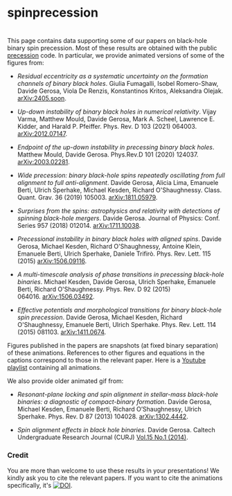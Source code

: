 # spinprecession
#

This page contains data supporting some of our papers on black-hole binary spin precession. Most of these results are obtained with the public [precession](https://github.com/dgerosa/precession/) code. In particular, we provide animated versions of some of the figures from:

- *Residual eccentricity as a systematic uncertainty on the formation channels of binary black holes*. Giulia Fumagalli, Isobel Romero-Shaw, Davide Gerosa, Viola De Renzis, Konstantinos Kritos, Aleksandra Olejak. [arXiv:2405.soon](https://arxiv.org/abs/2405.soon).
  
- *Up-down instability of binary black holes in numerical relativity*. Vijay Varma, Matthew Mould, Davide Gerosa, Mark A. Scheel, Lawrence E.
  Kidder, and Harald P. Pfeiffer. Phys. Rev. D 103 (2021) 064003. [arXiv:2012.07147](https://arxiv.org/abs/2012.07147).

- *Endpoint of the up-down instability in precessing binary black holes*. Matthew Mould, Davide Gerosa. Phys.Rev.D 101 (2020) 124037.  [arXiv:2003.02281](https://arxiv.org/abs/2003.02281).

- *Wide precession: binary black-hole spins repeatedly oscillating from
  full alignment to full anti-alignment*. Davide Gerosa, Alicia Lima, Emanuele Berti, Ulrich Sperhake, Michael
  Kesden, Richard O'Shaughnessy. Class. Quant. Grav. 36 (2019) 105003. [arXiv:1811.05979](https://arxiv.org/abs/1811.05979).

- *Surprises from the spins: astrophysics and relativity with detections of spinning black-hole mergers*. Davide Gerosa. Journal of Physics: Conf. Series 957 (2018) 012014. [arXiv:1711.10038](https://arxiv.org/abs/1711.10038).

- *Precessional instability in binary black holes with aligned spins*. Davide Gerosa, Michael Kesden, Richard O'Shaughnessy, Antoine Klein, Emanuele Berti, Ulrich Sperhake, Daniele Trifirò. Phys. Rev. Lett. 115 (2015) [arXiv:1506.09116](https://arxiv.org/abs/1506.09116).

- *A multi-timescale analysis of phase transitions in precessing black-hole binaries*. Michael Kesden, Davide Gerosa, Ulrich Sperhake, Emanuele Berti, Richard O'Shaughnessy. Phys. Rev. D 92 (2015) 064016. [arXiv:1506.03492](https://arxiv.org/abs/1506.03492).

- *Effective potentials and morphological transitions for binary black-hole spin precession*. Davide Gerosa, Michael Kesden, Richard O'Shaughnessy, Emanuele Berti, Ulrich Sperhake. Phys. Rev. Lett. 114 (2015) 081103. [arXiv:1411.0674](https://arxiv.org/abs/1411.0674).
 

Figures published in the papers are snapshots (at fixed binary separation) of these animations. References to other figures and equations in the captions correspond to those in the relevant paper. Here is a [Youtube playlist](https://www.youtube.com/playlist?list=PLVjP4QK1oHumxThz2OQ91hWAill_7gdPe) containing all animations.
  
  
We also provide older animated gif from:

- *Resonant-plane locking and spin alignment in stellar-mass black-hole binaries: a diagnostic of compact-binary formation*.
Davide Gerosa, Michael Kesden, Emanuele Berti, Richard O’Shaughnessy, Ulrich Sperhake. Phys. Rev. D 87 (2013) 104028. [arXiv:1302.4442](https://arxiv.org/abs/1302.4442).

- *Spin alignment effects in black hole binaries*. Davide Gerosa. Caltech Undergraduate Research Journal (CURJ) [Vol.15 No.1 (2014)](http://curj.caltech.edu/documents/7-curj_v15n1.pdf).


### Credit

You are more than welcome to use these results in your presentations! We kindly ask you to cite the relevant papers. If you want to cite the animations specifically, it's [![DOI](https://zenodo.org/badge/146471853.svg)](https://zenodo.org/badge/latestdoi/146471853).


